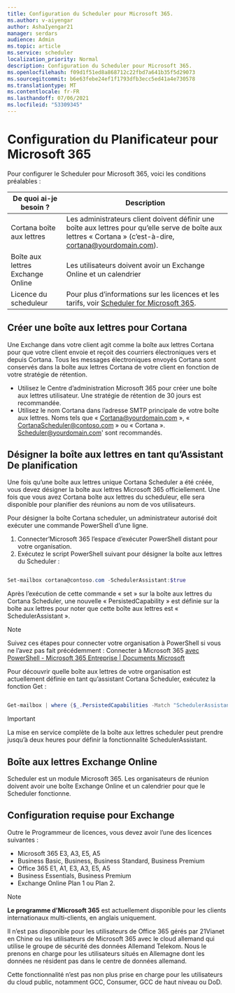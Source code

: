 ```yaml
---
title: Configuration du Scheduler pour Microsoft 365.
ms.author: v-aiyengar
author: AshaIyengar21
manager: serdars
audience: Admin
ms.topic: article
ms.service: scheduler
localization_priority: Normal
description: Configuration du Scheduler pour Microsoft 365.
ms.openlocfilehash: f09d1f51ed8a868712c22fbd7a641b35f5d29073
ms.sourcegitcommit: b6e63febe24ef1f1793dfb3ecc5ed41a4e730578
ms.translationtype: MT
ms.contentlocale: fr-FR
ms.lasthandoff: 07/06/2021
ms.locfileid: "53309345"
---
```

# <a name="setting-up-scheduler-for-microsoft-365"></a>Configuration du Planificateur pour Microsoft 365


Pour configurer le Scheduler pour Microsoft 365, voici les conditions préalables :

|**De quoi ai-je besoin ?** |**Description** |
|-------------------|-------------|
|Cortana boîte aux lettres |Les administrateurs client doivent définir une boîte aux lettres pour qu’elle serve de boîte aux lettres « Cortana » (c’est-à-dire, cortana@yourdomain.com).         |
|Boîte aux lettres Exchange Online |Les utilisateurs doivent avoir un Exchange Online et un calendrier         |
|Licence du scheduleur |Pour plus d’informations sur les licences et les tarifs, voir [Scheduler for Microsoft 365](https://www.microsoft.com/en-us/microsoft-365/meeting-scheduler-pricing).        |

## <a name="create-a-mailbox-for-cortana"></a>Créer une boîte aux lettres pour Cortana
Une Exchange dans votre client agit comme la boîte aux lettres Cortana pour que votre client envoie et reçoit des courriers électroniques vers et depuis Cortana. Tous les messages électroniques envoyés Cortana sont conservés dans la boîte aux lettres Cortana de votre client en fonction de votre stratégie de rétention.

- Utilisez le Centre d’administration Microsoft 365 pour créer une boîte aux lettres utilisateur. Une stratégie de rétention de 30 jours est recommandée. 
- Utilisez le nom Cortana dans l’adresse SMTP principale de votre boîte aux lettres. Noms tels que « Cortana@yourdomain.com », « CortanaScheduler@contoso.com » ou « Cortana ». Scheduler@yourdomain.com' sont recommandés.

## <a name="designate-the-mailbox-as-the-scheduler-assistant"></a>Désigner la boîte aux lettres en tant qu’Assistant De planification

Une fois qu’une boîte aux lettres unique Cortana Scheduler a été créée, vous devez désigner la boîte aux lettres Microsoft 365 officiellement. Une fois que vous avez Cortana boîte aux lettres du scheduleur, elle sera disponible pour planifier des réunions au nom de vos utilisateurs.

Pour désigner la boîte Cortana scheduler, un administrateur autorisé doit exécuter une commande PowerShell d’une ligne. 

1. Connecter’Microsoft 365 l’espace d’exécuter PowerShell distant pour votre organisation.
2. Exécutez le script PowerShell suivant pour désigner la boîte aux lettres du Scheduler :

```powershell

Set-mailbox cortana@contoso.com -SchedulerAssistant:$true

```

Après l’exécution de cette commande « set » sur la boîte aux lettres du Cortana Scheduler, une nouvelle « PersistedCapability » est définie sur la boîte aux lettres pour noter que cette boîte aux lettres est « SchedulerAssistant ».

> [!NOTE]
> Suivez ces étapes pour connecter votre organisation à PowerShell si vous ne l’avez pas fait précédemment : Connecter à Microsoft 365 [avec PowerShell - Microsoft 365 Entreprise | Documents Microsoft](../enterprise/connect-to-microsoft-365-powershell.md)

Pour découvrir quelle boîte aux lettres de votre organisation est actuellement définie en tant qu’assistant Cortana Scheduler, exécutez la fonction Get :
 
```powershell

Get-mailbox | where {$_.PersistedCapabilities -Match "SchedulerAssistant"}

```

> [!IMPORTANT]
> La mise en service complète de la boîte aux lettres scheduler peut prendre jusqu’à deux heures pour définir la fonctionnalité SchedulerAssistant.

## <a name="exchange-online-mailbox"></a>Boîte aux lettres Exchange Online
Scheduler est un module Microsoft 365. Les organisateurs de réunion doivent avoir une boîte Exchange Online et un calendrier pour que le Scheduler fonctionne.

## <a name="exchange-requirements"></a>Configuration requise pour Exchange

Outre le Programmeur de licences, vous devez avoir l’une des licences suivantes :

- Microsoft 365 E3, A3, E5, A5
- Business Basic, Business, Business Standard, Business Premium
- Office 365 E1, A1, E3, A3, E5, A5
- Business Essentials, Business Premium
- Exchange Online Plan 1 ou Plan 2. 

> [!Note]
> **Le programme d’Microsoft 365** est actuellement disponible pour les clients internationaux multi-clients, en anglais uniquement.</br>
>
>Il n’est pas disponible pour les utilisateurs de Office 365 gérés par 21Vianet en Chine ou les utilisateurs de Microsoft 365 avec le cloud allemand qui utilise le groupe de sécurité des données Allemand Telekom. Nous le prenons en charge pour les utilisateurs situés en Allemagne dont les données ne résident pas dans le centre de données allemand.
>
>Cette fonctionnalité n’est pas non plus prise en charge pour les utilisateurs du cloud public, notamment GCC, Consumer, GCC de haut niveau ou DoD.

